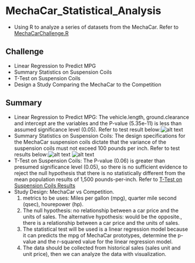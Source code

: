 # MechaCar_Statistical_Analysis
-  Using R to analyze a series of datasets from the MechaCar. Refer to [MechaCarChallenge.R](../main/MechaCarChallenge.R)

## Challenge
- Linear Regression to Predict MPG
- Summary Statistics on Suspension Coils
- T-Test on Suspension Coils
- Design a Study Comparing the MechaCar to the Competition

## Summary 
- Linear Regression to Predict MPG: The vehicle.length, ground.clearance and intercept are the variables and the P-value (5.35e-11) is less than assumed significance level (0.05). Refer to test result below:![alt text](../main/ScreenShot_Deliverable1.png)
- Summary Statistics on Suspension Coils: The design specifications for the MechaCar suspension coils dictate that the variance of the suspension coils must not exceed 100 pounds per inch. Refer to test results below:![alt text](../main/ScreenShot_Deliverable2_LotSummary.png) 
![alt text](../main/ScreenShot_Deliverable2_TotalSummary.png) 
- T-Test on Suspension Coils: The P-value (0.06) is greater than presumed significance level (0.05), so there is no sufficient evidence to reject the null hypothesis that there is no statistically different from the mean population results of 1,500 pounds-per-inch. Refer to [T-Test on Suspension Coils Results](../main/ScreenShot_Deliverable3.png)
- Study Design: MechaCar vs Competition.
  1) metrics to be uses: Miles per gallon (mpg), quarter mile second (qsec), hourepower (hp).
  2) The null hypothesis: no relationship between a car price and the units of sales. The alternative hypothesis: would be the opposite., there is a relationship   between a car price and the units of sales.
  3) The statistical test will be used is a linear regression model because it can predicts the mpg of MechaCar prototypes, determine the p-value and the r-squared value for the linear regression model.
  4) The data should be collected from historical sales (sales unit and unit price), then we can analyze the data with visualization. 
